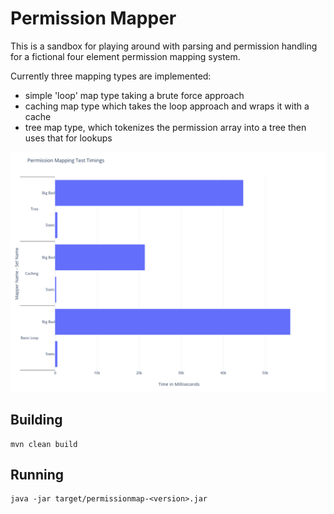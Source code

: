 # Permission Mapper
This is a sandbox for playing around with parsing and permission handling for a fictional four element permission mapping system.

Currently three mapping types are implemented:
* simple 'loop' map type taking a brute force approach
* caching map type which takes the loop approach and wraps it with a cache
* tree map type, which tokenizes the permission array into a tree then uses that for lookups

![sample timings](https://raw.githubusercontent.com/Lexiyntax/permissionmap/master/sample-timings.png)

## Building
```
mvn clean build
```

## Running
```
java -jar target/permissionmap-<version>.jar
```

